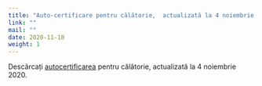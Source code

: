 ```yaml
---
title: "Auto-certificare pentru călătorie,  actualizată la 4 noiembrie 2020"
link: ""
mail: ""
date: 2020-11-10
weight: 1
---
```


Descărcați [autocertificarea](/documents/autocertificazione_per_gli_spostamenti_agg_4_11_2020.pdf/) pentru călătorie, actualizată la 4 noiembrie 2020.
